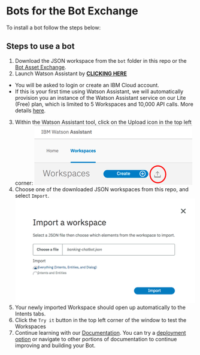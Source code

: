 # Bots for the Bot Exchange

To install a bot follow the steps below:

## Steps to use a bot

1. Download the JSON workspace from the `bot` folder in this repo or the [Bot Asset Exchange](https://developer.ibm.com/code/exchanges/bots/).
2. Launch Watson Assistant by [**CLICKING HERE**](https://cloud.ibm.com/developer/watson/launch-tool/conversation?%26hideTours%3Dtrue%26cm_mmc%3DOSocial_Tumblr-_-Watson%2BCore_Watson%2BCore%2B-%2BPlatform-_-WW_WW-_-wdc-ref%26cm_mmc%3DOSocial_Tumblr-_-Watson%2BCore_Watson%2BCore%2B-%2BPlatform-_-WW_WW-_-wd%20c-ref%26cm_mmca1%3D000000OF%26cm_mmca2%3D10000409)
  - You will be asked to login or create an IBM Cloud account.
  - If this is your first time using Watson Assistant, we will automatically provision you an instance of the Watson Assistant service on our Lite (Free) plan, which is limited to 5 Workspaces and 10,000 API calls. More details [here](https://cloud.ibm.com/catalog/services/conversation).
3. Within the Watson Assistant tool, click on the Upload icon in the top left corner:
![Upload JSON](./img/workspaces.png)
4. Choose one of the downloaded JSON workspaces from this repo, and select `Import`.
![Import](./img/import.png)
5. Your newly imported Workspace should open up automatically to the Intents tabs.
6. Click the `Try it` button in the top left corner of the window to test the Workspaces
7. Continue learning with our [Documentation](https://cloud.ibm.com/docs/services/conversation/about). You can try a [deployment option](https://cloud.ibm.com/docs/services/conversation/deploy.html#deployment-overview) or navigate to other portions of documentation to continue improving and building your Bot.
